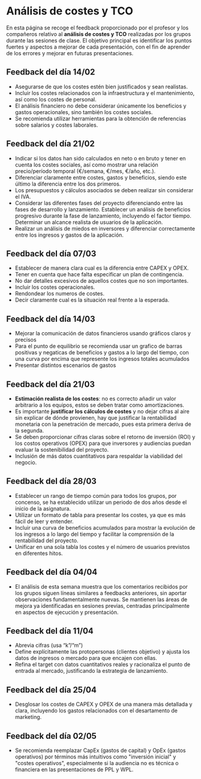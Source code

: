 # Análisis de costes y TCO 

En esta página se recoge el feedback proporcionado por el profesor y los compañeros relativo al **análisis de costes y TCO** realizadas por los grupos durante las sesiones de clase. El objetivo principal es identificar los puntos fuertes y aspectos a mejorar de cada presentación, con el fin de aprender de los errores y mejorar en futuras presentaciones. 


## Feedback del día 14/02
- Asegurarse de que los costes estén bien justificados y sean realistas.
- Incluir los costes relacionados con la infraestructura y el mantenimiento, así como los costes de personal.
- El análisis financiero no debe considerar únicamente los beneficios y gastos operacionales, sino también los costes sociales.
- Se recomienda utilizar herramientas para la obtención de referencias sobre salarios y costes laborales.

## Feedback del día 21/02
- Indicar si los datos han sido calculados en neto o en bruto y tener en cuenta los costes sociales, así como mostrar una relación precio/período temporal (€/semana, €/mes, €/año, etc.).
- Diferenciar claramente entre costes, gastos y beneficios, siendo este último la diferencia entre los dos primeros.
- Los presupuestos y cálculos asociados se deben realizar sin considerar el IVA.
- Considerar las diferentes fases del proyecto diferenciando entre las fases de desarrollo y lanzamiento. Establecer un análisis de beneficios progresivo durante la fase de lanzamiento, incluyendo el factor tiempo. Determinar un alcance realista de usuarios de la aplicación.
- Realizar un análisis de miedos en inversores y diferenciar correctamente entre los ingresos y gastos de la aplicación.

## Feedback del día 07/03
- Establecer de manera clara cual es la diferencia entre CAPEX y OPEX. 
- Tener en cuenta que hace falta especificar un plan de contingencia.
- No dar detalles excesivos de aquellos costes que no son importantes.
- Incluir los costes operacionales.
- Rendondear los numeros de costes. 
- Decir claramente cual es la situación real frente a la esperada.

## Feedback del día 14/03
- Mejorar la comunicación de datos financieros usando gráficos claros y precisos
- Para el punto de equilibrio se recomienda usar un grafico de barras positivas y negaticas de beneficios y gastos a lo largo del tiempo, con una curva por encima que represente los ingresos totales acumulados  
- Presentar distintos escenarios de gastos

## Feedback del día 21/03
- **Estimación realista de los costes**: no es correcto añadir un valor arbitrario a los equipos, estos se deben tratar como amortizaciones.
- Es importante **justificar los cálculos de costes** y no dejar cifras al aire sin explicar de dónde provienen, hay que justificar la rentabilidad monetaria con la penetración de mercado, pues esta primera deriva de la segunda.
- Se deben proporcionar cifras claras sobre el retorno de inversión (ROI) y los costos operativos (OPEX) para que inversores y audiencias puedan evaluar la sostenibilidad del proyecto.
- Inclusión de más datos cuantitativos para respaldar la viabilidad del negocio.

## Feedback del día 28/03
- Establecer un rango de tiempo común para todos los grupos, por concenso, se ha establecido utilizar un periodo de dos años desde el inicio de la asignatura.
- Utilizar un formato de tabla para presentar los costes, ya que es más fácil de leer y entender.
- Incluir una curva de beneficios acumulados para mostrar la evolución de los ingresos a lo largo del tiempo y facilitar la comprensión de la rentabilidad del proyecto.
- Unificar en una sola tabla los costes y el número de usuarios previstos en diferentes hitos.

## Feedback del día 04/04
- El análisis de esta semana muestra que los comentarios recibidos por los grupos siguen líneas similares a feedbacks anteriores, sin aportar observaciones fundamentalmente nuevas. Se mantienen las áreas de mejora ya identificadas en sesiones previas, centradas principalmente en aspectos de ejecución y presentación.

## Feedback del día 11/04
- Abrevia cifras (usa “k”/“m”)
- Define explícitamente las protopersonas (clientes objetivo) y ajusta los datos de ingresos o mercado para que encajen con ellas.
- Refina el target con datos cuantitativos reales y racionaliza el punto de entrada al mercado, justificando la estrategia de lanzamiento.

## Feedback del día 25/04
- Desglosar los costes de CAPEX y OPEX de una manera más detallada y clara, incluyendo los gastos relacionados con el desartamento de marketing.

## Feedback del día 02/05
- Se recomienda reemplazar CapEx (gastos de capital) y OpEx (gastos operativos) por términos más intuitivos como "inversión inicial" y "costes operativos", especialmente si la audiencia no es técnica o financiera en las presentaciones de PPL y WPL.
